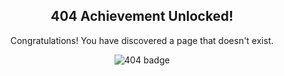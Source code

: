 <div style="text-align:center;">

<h2>404 Achievement Unlocked!</h2>

<p>Congratulations! You have discovered a page that doesn't exist.</p>

<p><img src="{{ site.baseurl }}/assets/404/badge.png" alt="404 badge" /></p>

</div>